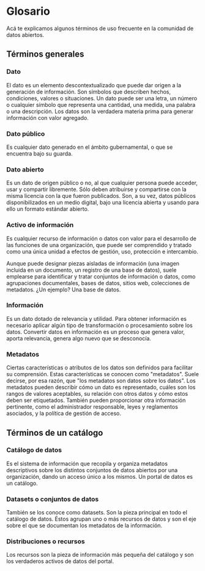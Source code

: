 # Glosario

Acá te explicamos algunos términos de uso frecuente en la comunidad de datos abiertos.

## Términos generales

### Dato
El dato es un elemento descontextualizado que puede dar origen a la generación de información. Son símbolos que describen hechos, condiciones, valores o situaciones. Un dato puede ser una letra, un número o cualquier símbolo que representa una cantidad, una medida, una palabra o una descripción. Los datos son la verdadera materia prima para generar información con valor agregado.

### Dato público
Es cualquier dato generado en el ámbito gubernamental, o que se encuentra bajo su guarda.

### Dato abierto
Es un dato de origen público o no, al que cualquier persona puede acceder, usar y compartir libremente. Sólo deben atribuirse y compartirse con la misma licencia con la que fueron publicados. Son, a su vez, datos públicos disponibilizados en un medio digital, bajo una licencia abierta y usando para ello un formato estándar abierto.

### Activo de información
Es cualquier recurso de información o datos con valor para el desarrollo de las funciones de una organización, que puede ser comprendido y tratado como una única unidad a efectos de gestión, uso, protección e intercambio.

Aunque puede designar piezas aisladas de información (una imagen incluida en un documento, un registro de una base de datos), suele emplearse para identificar y tratar conjuntos de información o datos, como agrupaciones documentales, bases de datos, sitios web, colecciones de metadatos. ¿Un ejemplo? Una base de datos.

### Información
Es un dato dotado de relevancia y utilidad. Para obtener información es necesario aplicar algún tipo de transformación o procesamiento sobre los datos. Convertir datos en información es un proceso que genera valor, aporta relevancia, genera algo nuevo que se desconocía.

### Metadatos
Ciertas características o atributos de los datos son definidos para facilitar su comprensión. Estas características se conocen como "metadatos". Suele decirse, por esa razón, que "los metadatos son datos sobre los datos". Los metadatos pueden describir cómo un dato es representado, cuáles son los rangos de valores aceptables, su relación con otros datos y cómo estos deben ser etiquetados. También pueden proporcionar otra información pertinente, como el administrador responsable, leyes y reglamentos asociados, y la política de gestión de acceso.

## Términos de un catálogo

### Catálogo de datos
Es el sistema de información que recopila y organiza metadatos descriptivos sobre los distintos conjuntos de datos abiertos por una organización, dando un acceso único a los mismos. Un portal de datos es un catálogo.

### Datasets o conjuntos de datos
También se los conoce como datasets. Son la pieza principal en todo el catálogo de datos. Éstos agrupan uno o más recursos de datos y son el eje sobre el que se documentan los metadatos de la información.

### Distribuciones o recursos
Los recursos son la pieza de información más pequeña del catálogo y son los verdaderos activos de datos del portal.
